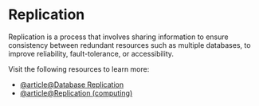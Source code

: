 # Replication

Replication is a process that involves sharing information to ensure consistency between redundant resources such as multiple databases, to improve reliability, fault-tolerance, or accessibility.

Visit the following resources to learn more:

- [@article@Database Replication](https://dev.to/karanpratapsingh/system-design-the-complete-course-10fo#database-replication)
- [@article@Replication (computing)](https://en.wikipedia.org/wiki/Replication_(computing))
